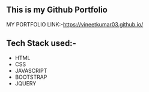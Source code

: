 ## This is my Github Portfolio

MY PORTFOLIO LINK:-https://vineetkumar03.github.io/

## Tech Stack used:-
* HTML
* CSS
* JAVASCRIPT
* BOOTSTRAP
* JQUERY
